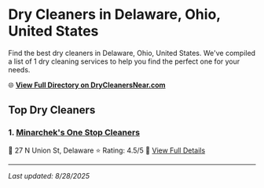 # Dry Cleaners in Delaware, Ohio, United States

Find the best dry cleaners in Delaware, Ohio, United States. We've compiled a list of 1 dry cleaning services to help you find the perfect one for your needs.

🌐 **[View Full Directory on DryCleanersNear.com](https://drycleanersnear.com/city/US/Ohio/Delaware)**

## Top Dry Cleaners

### 1. [Minarchek's One Stop Cleaners](https://drycleanersnear.com/dryCleaner/689aa0332abe37ea0a656141/minarchek-s-one-stop-cleaners)
📍 27 N Union St, Delaware
⭐ Rating: 4.5/5
🔗 [View Full Details](https://drycleanersnear.com/dryCleaner/689aa0332abe37ea0a656141/minarchek-s-one-stop-cleaners)


---

*Last updated: 8/28/2025*
